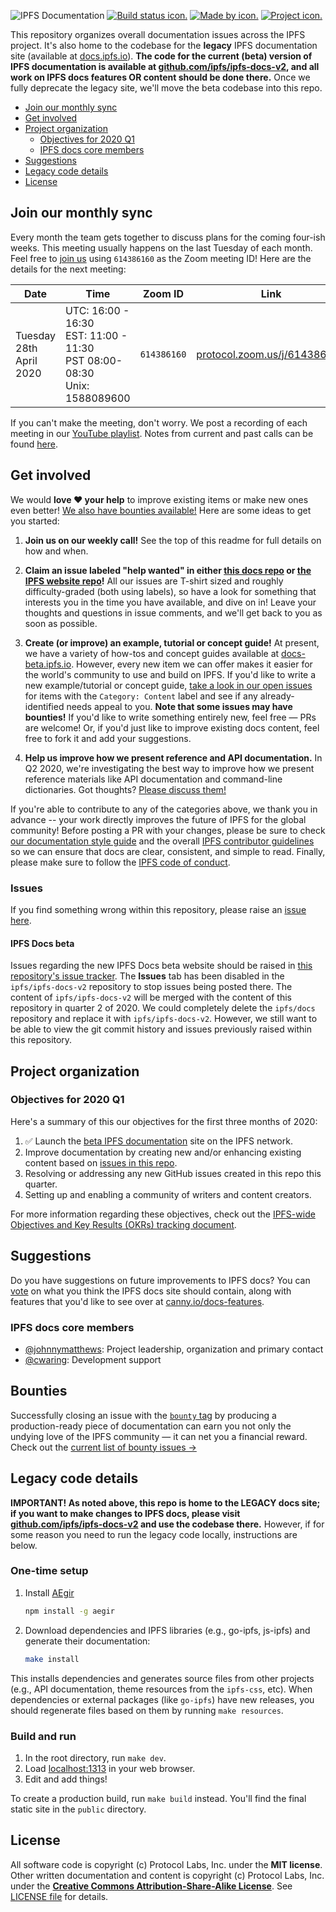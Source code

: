 ![IPFS Documentation](https://raw.githubusercontent.com/ipfs/docs/master/ipfs-docs-header.png "IPFS Documentation")
[![Build status icon.](https://img.shields.io/circleci/project/github/ipfs/docs/master.svg?style=flat-square)](https://circleci.com/gh/ipfs/docs)
[![Made by icon.](https://img.shields.io/badge/made%20by-Protocol%20Labs-blue.svg?style=flat-square)](https://protocol.ai/)
[![Project icon.](https://img.shields.io/badge/project-IPFS-blue.svg?style=flat-square)](http://ipfs.io/)

This repository organizes overall documentation issues across the IPFS project. It's also home to the codebase for the **legacy** IPFS documentation site (available at [docs.ipfs.io](https://docs.ipfs.io/)). **The code for the current (beta) version of IPFS documentation is available at [github.com/ipfs/ipfs-docs-v2](https://github.com/ipfs/ipfs-docs-v2), and all work on IPFS docs features OR content should be done there.** Once we fully deprecate the legacy site, we'll move the beta codebase into this repo.

- [Join our monthly sync](#join-our-monthly-sync)
- [Get involved](#get-involved)
- [Project organization](#project-organization)
  - [Objectives for 2020 Q1](#objectives-for-2020-q1)
  - [IPFS docs core members](#ipfs-docs-core-members)
- [Suggestions](#suggestions)
- [Legacy code details](#legacy-code-details)
- [License](#license)

## Join our monthly sync

Every month the team gets together to discuss plans for the coming four-ish weeks. This meeting usually happens on the last Tuesday of each month. Feel free to [join us](https://protocol.zoom.us/j/614386160) using `614386160` as the Zoom meeting ID! Here are the details for the next meeting:

| Date | Time | Zoom ID | Link | Notes |
| ---- | ---- | ------- | ---- | ----- |
| Tuesday 28th April 2020 | UTC: 16:00 - 16:30<br>EST: 11:00 - 11:30<br>PST 08:00-08:30<br>Unix: 1588089600 | `614386160` | [protocol.zoom.us/j/614386160](https://protocol.zoom.us/j/614386160) | [Meeting notes](https://www.google.com/url?q=https://docs.google.com/document/d/1EOD-pJi4GvRmGi9HHocgVV8uVHMFIZlyVgJDkvC3DQ4/edit&sa=D&ust=1563045367944000&usg=AOvVaw1PXuFUmNdcfz8M0oJjv1dP) |

If you can't make the meeting, don't worry. We post a recording of each meeting in our [YouTube playlist](https://www.youtube.com/playlist?list=PLuhRWgmPaHtRnfsVYI2LbVS03BRX7TcXq). Notes from current and past calls can be found [here](https://www.google.com/url?q=https://docs.google.com/document/d/1EOD-pJi4GvRmGi9HHocgVV8uVHMFIZlyVgJDkvC3DQ4/edit&sa=D&ust=1563045367944000&usg=AOvVaw1PXuFUmNdcfz8M0oJjv1dP).

## Get involved

We would **love ❤️ your help** to improve existing items or make new ones even better! [We also have bounties available!](https://github.com/ipfs/devgrants/projects/1) Here are some ideas to get you started:

1. **Join us on our weekly call!** See the top of this readme for full details on how and when.

2. **Claim an issue labeled "help wanted" in either [this docs repo](https://github.com/ipfs/docs/labels/help%20wanted) or [the IPFS website repo](https://github.com/ipfs/website/labels/help%20wanted)!** All our issues are T-shirt sized and roughly difficulty-graded (both using labels), so have a look for something that interests you in the time you have available, and dive on in! Leave your thoughts and questions in issue comments, and we'll get back to you as soon as possible.

3. **Create (or improve) an example, tutorial or concept guide!** At present, we have a variety of how-tos and concept guides available at [docs-beta.ipfs.io](https://docs-beta.ipfs.io). However, every new item we can offer makes it easier for the world's community to use and build on IPFS. If you'd like to write a new example/tutorial or concept guide, [take a look in our open issues](https://github.com/ipfs/docs/issues?q=is%3Aissue+is%3Aopen+label%3A%22Category%3A+Content%22) for items with the `Category: Content` label and see if any already-identified needs appeal to you. **Note that some issues may have bounties!** If you'd like to write something entirely new, feel free — PRs are welcome! Or, if you'd just like to improve existing docs content, feel free to fork it and add your suggestions.

4. **Help us improve how we present reference and API documentation.** In Q2 2020, we're investigating the best way to improve how we present reference materials like API documentation and command-line dictionaries. Got thoughts? [Please discuss them!](https://github.com/ipfs/docs/issues/393)

If you're able to contribute to any of the categories above, we thank you in advance -- your work directly improves the future of IPFS for the global community! Before posting a PR with your changes, please be sure to check [our documentation style guide](https://github.com/ipfs/community/blob/master/DOCS_STYLEGUIDE.md) and the overall [IPFS contributor guidelines](https://github.com/ipfs/community/blob/master/CONTRIBUTING.md) so we can ensure that docs are clear, consistent, and simple to read. Finally, please make sure to follow the [IPFS code of conduct](https://github.com/ipfs/community/blob/master/code-of-conduct.md).

### Issues

If you find something wrong within this repository, please raise an [issue here](https://github.com/ipfs/docs/issues).

#### IPFS Docs beta

Issues regarding the new IPFS Docs beta website should be raised in [this repository's issue tracker](https://github.com/ipfs/docs/issues). The **Issues** tab has been disabled in the `ipfs/ipfs-docs-v2` repository to stop issues being posted there. The content of `ipfs/ipfs-docs-v2` will be merged with the content of this repository in quarter 2 of 2020. We could completely delete the `ipfs/docs` repository and replace it with `ipfs/ipfs-docs-v2`. However, we still want to be able to view the git commit history and issues previously raised within this repository.

## Project organization

### Objectives for 2020 Q1

Here's a summary of this our objectives for the first three months of 2020:

1. ✅ Launch the [beta IPFS documentation](https://docs-beta.ipfs.io/) site on the IPFS network.
2. Improve documentation by creating new and/or enhancing existing content based on [issues in this repo](https://github.com/ipfs/docs/issues).
3. Resolving or addressing any new GitHub issues created in this repo this quarter.
4. Setting up and enabling a community of writers and content creators.

For more information regarding these objectives, check out the [IPFS-wide Objectives and Key Results (OKRs) tracking document](https://docs.google.com/spreadsheets/d/1vOSCIufWfU2CpG63rOTGVQ6tWNYcbnYvR2k_kN84jQU/edit#gid=1562851442).

## Suggestions

Do you have suggestions on future improvements to IPFS docs? You can [vote](https://ipfs.canny.io/docs-features) on what you think the IPFS docs site should contain, along with features that you'd like to see over at [canny.io/docs-features](https://ipfs.canny.io/docs-features).

### IPFS docs core members

- [@johnnymatthews](https://github.com/johnnymatthews): Project leadership, organization and primary contact
- [@cwaring](https://github.com/cwaring): Development support

## Bounties

Successfully closing an issue with the [`bounty` tag](https://github.com/ipfs/docs/issues?q=is%3Aopen+is%3Aissue+label%3Abounty) by producing a production-ready piece of documentation can earn you not only the undying love of the IPFS community — it can net you a financial reward. Check out the [current list of bounty issues →](https://github.com/ipfs/devgrants/projects/1)

## Legacy code details

**IMPORTANT! As noted above, this repo is home to the LEGACY docs site; if you want to make changes to IPFS docs, please visit [github.com/ipfs/ipfs-docs-v2](https://github.com/ipfs/ipfs-docs-v2) and use the codebase there.** However, if for some reason you need to run the legacy code locally, instructions are below.

### One-time setup

1. Install [AEgir](https://www.npmjs.com/package/aegir)

    ```sh
    npm install -g aegir
    ```

2. Download dependencies and IPFS libraries (e.g., go-ipfs, js-ipfs) and generate their documentation:

    ```sh
    make install
    ```

 This installs dependencies and generates source files from other projects (e.g., API documentation, theme resources from the `ipfs-css`, etc). When dependencies or external packages (like `go-ipfs`) have new releases, you should regenerate files based on them by running `make resources`.

### Build and run

1. In the root directory, run `make dev`.
2. Load [localhost:1313](http://localhost:1313) in your web browser.
3. Edit and add things!

To create a production build, run `make build` instead. You'll find the final static site in the `public` directory.

## License

All software code is copyright (c) Protocol Labs, Inc. under the **MIT license**. Other written documentation and content is copyright (c) Protocol Labs, Inc. under the [**Creative Commons Attribution-Share-Alike License**](https://creativecommons.org/licenses/by/4.0/). See [LICENSE file](./LICENSE) for details.
